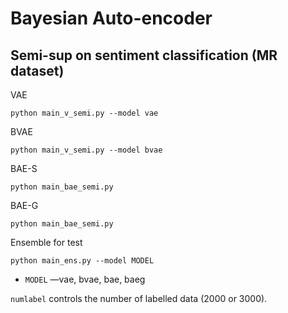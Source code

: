 # Bayesian Auto-encoder

## Semi-sup on sentiment classification (MR dataset)
VAE
```
python main_v_semi.py --model vae
```
BVAE
```
python main_v_semi.py --model bvae
```
BAE-S
```
python main_bae_semi.py 
```
BAE-G
```
python main_bae_semi.py
```
Ensemble for test
```
python main_ens.py --model MODEL
```
* ```MODEL``` &mdash;vae, bvae, bae, baeg

`numlabel` controls the number of labelled data (2000 or 3000).
